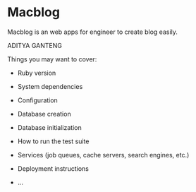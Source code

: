 # Macblog

Macblog is an web apps for engineer to create blog easily.

ADITYA GANTENG

Things you may want to cover:

* Ruby version

* System dependencies

* Configuration

* Database creation

* Database initialization

* How to run the test suite

* Services (job queues, cache servers, search engines, etc.)

* Deployment instructions

* ...
